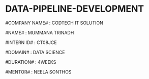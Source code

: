 # DATA-PIPELINE-DEVELOPMENT

#COMPANY NAME# : CODTECH IT SOLUTION  

#NAME# : MUMMANA TRINADH

#INTERN ID# : CT08JCE

#DOMAIN# : DATA SCIENCE

#DURATION# : 4WEEKS

#MENTOR# : NEELA SONTHOS
